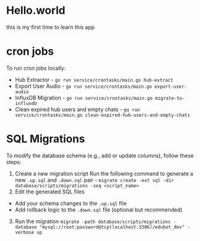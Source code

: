 # Hello.world
this is my first time to learn this app

# cron jobs
To run cron jobs locally:
- Hub Extractor - `go run service/crontasks/main.go hub-extract`
- Export User Audio - `go run service/crontasks/main.go export-user-audio`
- InfluxDB Migration - `go run service/crontasks/main.go migrate-to-influxdb`
- Clean expired hub users and empty chats - `go run service/crontasks/main.go clean-expired-hub-users-and-empty-chats`

# SQL Migrations
To modify the database schema (e.g., add or update columns), follow these steps:
1. Create a new migration script
Run the following command to generate a new `.up.sql` and `.down.sql` pair - `migrate create -ext sql -dir database/scripts/migrations -seq <script_name>`
2. Edit the generated SQL files
- Add your schema changes to the `.up.sql` file  
- Add rollback logic to the `.down.sql` file (optional but recommended)
3. Run the migration
`migrate -path database/scripts/migrations -database "mysql://root:password@tcp(localhost:3306)/edubot_dev" -verbose up`

